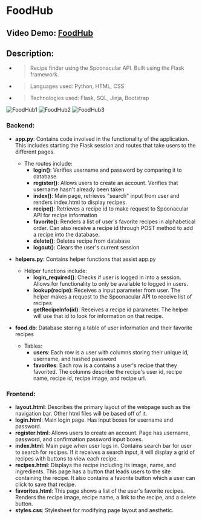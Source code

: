 # FoodHub
## Video Demo:  [FoodHub](https://youtu.be/5iFk4ohBJlU)
## Description:
- > Recipe finder using the Spoonacular API. Built using the Flask framework.

- > Languages used: Python, HTML, CSS

- > Technologies used: Flask, SQL, Jinja, Bootstrap

![FoodHub1](https://user-images.githubusercontent.com/98488999/205149688-93e04628-b128-491e-ae0f-ddff9ed4ead8.JPG)
![FoodHub2](https://user-images.githubusercontent.com/98488999/205149700-748e3c9f-11eb-4900-b0db-f71651a8083b.JPG)
![FoodHub3](https://user-images.githubusercontent.com/98488999/205149708-593a8118-31ef-4611-b59e-93da12ff3b73.JPG)

### Backend:
- **app.py**: Contains code involved in the functionality of the application. This includes starting the Flask session and routes that take users to the different pages.
    - The routes include:
        - **login()**: Verifies username and password by comparing it to database
        - **register()**: Allows users to create an account. Verifies that username hasn't already been taken
        - **index()**: Main page, retrieves "search" input from user and renders index.html to display recipes.
        - **recipe()**: Retrieves a recipe id to make request to Spoonacular API for recipe information
        - **favorite()**: Renders a list of user's favorite recipes in alphabetical order. Can also receive a recipe id through POST method to add a recipe into the database.
        - **delete()**: Deletes recipe from database
        - **logout()**: Clears the user's current session

- **helpers.py**: Contains helper functions that assist app.py
    - Helper functions include:
        - **login_required()**: Checks if user is logged in into a session. Allows for functionality to only be available to logged in users.
        - **lookup(recipe)**: Receives a input parameter from user. The helper makes a request to the Spoonacular API to receive list of recipes
        - **getRecipeInfo(id)**: Receives a recipe id parameter. The helper will use that id to look for information on that recipe.

- **food.db**: Database storing a table of user information and their favorite recipes
    - Tables:
        - **users**: Each row is a user with columns storing their unique id, username, and hashed password
        - **favorites**: Each row is a contains a user's recipe that they favorited. The columns describe the recipe's user id, recipe name, recipe id, recipe image, and recipe url.

### Frontend:
- **layout.html**: Describes the primary layout of the webpage such as the navigation bar. Other html files will be based off of it.
- **login.html**: Main login page. Has input boxes for username and password.
- **register.html**: Allows users to create an account. Page has username, password, and confirmation password input boxes.
- **index.html**: Main page when user logs in. Contains search bar for user to search for recipes. If it receives a search input, it will display a grid of recipes with buttons to view each recipe.
- **recipes.html**: Displays the recipe including its image, name, and ingredients. This page has a button that leads users to the site containing the recipe. It also contains a favorite button which a user can click to save that recipe.
- **favorites.html**: This page shows a list of the user's favorite recipes. Renders the recipe image, recipe name, a link to the recipe, and a delete button.
- **styles.css**: Stylesheet for modifying page layout and aesthetic.
